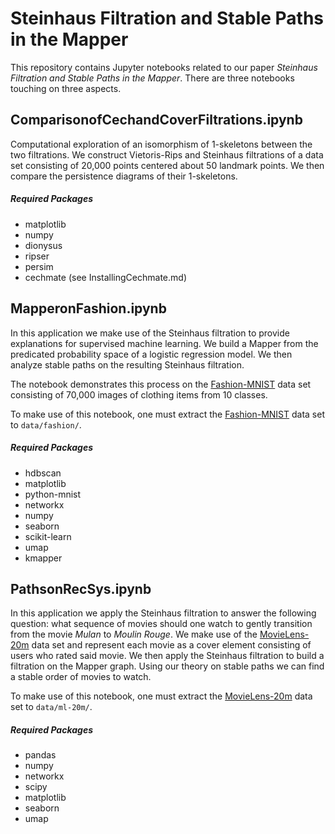 # Steinhaus Filtration and Stable Paths in the Mapper

This repository contains Jupyter notebooks related to our paper *Steinhaus Filtration and Stable Paths in the Mapper*.
There are three notebooks touching on three aspects.

## ComparisonofCechandCoverFiltrations.ipynb

Computational exploration of an isomorphism of 1-skeletons between the two filtrations. 
We construct Vietoris-Rips and Steinhaus filtrations of a data set consisting of 20,000 points centered about 50 landmark points.
We then compare the persistence diagrams of their 1-skeletons.

##### Required Packages
- matplotlib
- numpy
- dionysus
- ripser
- persim
- cechmate (see InstallingCechmate.md)

## MapperonFashion.ipynb

In this application we make use of the Steinhaus filtration to provide explanations for supervised machine learning.
We build a Mapper from the predicated probability space of a logistic regression model.
We then analyze stable paths on the resulting Steinhaus filtration.

The notebook demonstrates this process on the [Fashion-MNIST](https://www.kaggle.com/datasets/zalando-research/fashionmnist) data set consisting of 70,000 images of clothing items from 10 classes.

To make use of this notebook, one must extract the [Fashion-MNIST](https://www.kaggle.com/datasets/zalando-research/fashionmnist) data set to ``data/fashion/``.

##### Required Packages
- hdbscan
- matplotlib
- python-mnist
- networkx
- numpy
- seaborn
- scikit-learn
- umap
- kmapper

## PathsonRecSys.ipynb

In this application we apply the Steinhaus filtration to answer the following question: what sequence of movies should one watch to gently transition from the movie *Mulan* to *Moulin Rouge*.
We make use of the [MovieLens-20m](https://www.kaggle.com/datasets/grouplens/movielens-20m-dataset) data set and represent each movie as a cover element consisting of users who rated said movie.
We then apply the Steinhaus filtration to build a filtration on the Mapper graph.
Using our theory on stable paths we can find a stable order of movies to watch.

To make use of this notebook, one must extract the [MovieLens-20m](https://www.kaggle.com/datasets/grouplens/movielens-20m-dataset) data set to ``data/ml-20m/``.

##### Required Packages
- pandas
- numpy
- networkx
- scipy
- matplotlib
- seaborn
- umap

